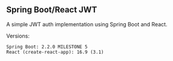 ## Spring Boot/React JWT

A simple JWT auth implementation using Spring Boot and React.

Versions: 
```
Spring Boot: 2.2.0 MILESTONE 5
React (create-react-app): 16.9 (3.1)
```
